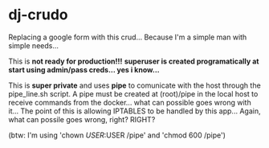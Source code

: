 # dj-crudo
Replacing a google form with this crud... Because I'm a simple man with simple needs...

This is **not ready for production!!!**
__superuser is created programatically at start using admin/pass creds... yes i know...__

This is **super private** and uses **pipe** to comunicate with the host through the pipe_line.sh script.
A pipe must be created at (root)/pipe in the local host to receive commands from the docker... what can possible goes wrong with it... The point of this is allowing IPTABLES to be handled by this app... Again, what can possile goes wrong, right? RIGHT?

(btw: I'm using 'chown $USER:$USER /pipe' and 'chmod 600 /pipe')
